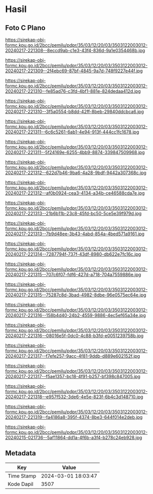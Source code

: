 # Hasil

## Foto C Plano

https://sirekap-obj-formc.kpu.go.id/2bcc/pemilu/pdpr/35/03/12/20/03/3503122003012-20240217-221308--8eccd9ab-c1e3-43f4-836d-9a1e0354468b.jpg

https://sirekap-obj-formc.kpu.go.id/2bcc/pemilu/pdpr/35/03/12/20/03/3503122003012-20240217-221309--2f4ebc69-87bf-4845-9a7d-748f9227e44f.jpg

https://sirekap-obj-formc.kpu.go.id/2bcc/pemilu/pdpr/35/03/12/20/03/3503122003012-20240217-221310--fe85ad76-c3fd-4bf1-881e-824dedaa412d.jpg

https://sirekap-obj-formc.kpu.go.id/2bcc/pemilu/pdpr/35/03/12/20/03/3503122003012-20240217-221310--3f5a0554-b8dd-42ff-8beb-29840ddcbca6.jpg

https://sirekap-obj-formc.kpu.go.id/2bcc/pemilu/pdpr/35/03/12/20/03/3503122003012-20240217-221311--6c6c5261-6ab1-4e94-913f-444cc1fc1678.jpg

https://sirekap-obj-formc.kpu.go.id/2bcc/pemilu/pdpr/35/03/12/20/03/3503122003012-20240217-221311--5f24169e-6255-4bb9-8874-339847509968.jpg

https://sirekap-obj-formc.kpu.go.id/2bcc/pemilu/pdpr/35/03/12/20/03/3503122003012-20240217-221312--622d7b46-9ba6-4a28-9bdf-9442a307368c.jpg

https://sirekap-obj-formc.kpu.go.id/2bcc/pemilu/pdpr/35/03/12/20/03/3503122003012-20240217-221312--af0b0924-cea3-4134-a34b-ce46588cda7e.jpg

https://sirekap-obj-formc.kpu.go.id/2bcc/pemilu/pdpr/35/03/12/20/03/3503122003012-20240217-221313--21b6b11b-23c8-45fd-bc50-5ce5e39f979d.jpg

https://sirekap-obj-formc.kpu.go.id/2bcc/pemilu/pdpr/35/03/12/20/03/3503122003012-20240217-221313--7b9d48ee-3b43-4abd-854a-4bed571a9161.jpg

https://sirekap-obj-formc.kpu.go.id/2bcc/pemilu/pdpr/35/03/12/20/03/3503122003012-20240217-221314--7287794f-737f-43df-8980-db622e7fc16c.jpg

https://sirekap-obj-formc.kpu.go.id/2bcc/pemilu/pdpr/35/03/12/20/03/3503122003012-20240217-221315--707c6f07-fdf6-427d-a718-704a7559886e.jpg

https://sirekap-obj-formc.kpu.go.id/2bcc/pemilu/pdpr/35/03/12/20/03/3503122003012-20240217-221315--75287c8d-3bad-4982-8dbe-96e0575ec64e.jpg

https://sirekap-obj-formc.kpu.go.id/2bcc/pemilu/pdpr/35/03/12/20/03/3503122003012-20240217-221316--158b4d40-24b2-4559-9886-4ec5ef65a34e.jpg

https://sirekap-obj-formc.kpu.go.id/2bcc/pemilu/pdpr/35/03/12/20/03/3503122003012-20240217-221316--08016e5f-0dc0-4c88-b3fd-e0051239758b.jpg

https://sirekap-obj-formc.kpu.go.id/2bcc/pemilu/pdpr/35/03/12/20/03/3503122003012-20240217-221317--f7efe257-9acc-4f81-9ddb-d889e602152f.jpg

https://sirekap-obj-formc.kpu.go.id/2bcc/pemilu/pdpr/35/03/12/20/03/3503122003012-20240217-221317--f5ae1357-bc18-4f91-b257-bf398c847005.jpg

https://sirekap-obj-formc.kpu.go.id/2bcc/pemilu/pdpr/35/03/12/20/03/3503122003012-20240217-221318--e957f532-3de6-4e5e-823f-6b4c3d148710.jpg

https://sirekap-obj-formc.kpu.go.id/2bcc/pemilu/pdpr/35/03/12/20/03/3503122003012-20240217-221319--fa4186a8-395f-4374-8be3-644f014e2deb.jpg

https://sirekap-obj-formc.kpu.go.id/2bcc/pemilu/pdpr/35/03/12/20/03/3503122003012-20240215-021736--5af11864-dd1a-4f6b-a3f4-b278c24eb928.jpg


## Metadata

| Key        | Value               |
| ---------- | ------------------- |
| Time Stamp | 2024-03-01 18:03:47 |
| Kode Dapil | 3507                |



